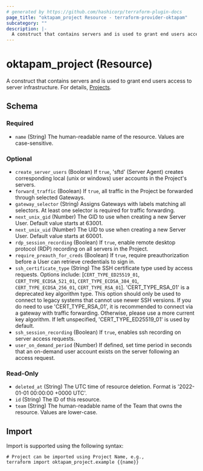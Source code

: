 ```yaml
---
# generated by https://github.com/hashicorp/terraform-plugin-docs
page_title: "oktapam_project Resource - terraform-provider-oktapam"
subcategory: ""
description: |-
  A construct that contains servers and is used to grant end users access to server infrastructure. For details, Projects https://help.okta.com/asa/en-us/Content/Topics/Adv_Server_Access/docs/setup/projects.htm.
---
```


# oktapam_project (Resource)

A construct that contains servers and is used to grant end users access to server infrastructure. For details, [Projects](https://help.okta.com/asa/en-us/Content/Topics/Adv_Server_Access/docs/setup/projects.htm).



<!-- schema generated by tfplugindocs -->
## Schema

### Required

- `name` (String) The human-readable name of the resource. Values are case-sensitive.

### Optional

- `create_server_users` (Boolean) If `true`, 'sftd' (Server Agent) creates corresponding local (unix or windows) user accounts in the Project's servers.
- `forward_traffic` (Boolean) If `true`, all traffic in the Project be forwarded through selected Gateways.
- `gateway_selector` (String) Assigns Gateways with labels matching all selectors. At least one selector is required for traffic forwarding.
- `next_unix_gid` (Number) The GID to use when creating a new Server User. Default value starts at 63001.
- `next_unix_uid` (Number) The UID to use when creating a new Server User. Default value starts at 60001.
- `rdp_session_recording` (Boolean) If `true`, enable remote desktop protocol (RDP) recording on all servers in the Project.
- `require_preauth_for_creds` (Boolean) If `true`, require preauthorization before a User can retrieve credentials to sign in.
- `ssh_certificate_type` (String) The SSH certificate type used by access requests. Options include: [`CERT_TYPE_ED25519_01`, `CERT_TYPE_ECDSA_521_01`, `CERT_TYPE_ECDSA_384_01`, `CERT_TYPE_ECDSA_256_01`, `CERT_TYPE_RSA_01`]. 'CERT_TYPE_RSA_01' is a deprecated key algorithm type. This option should only be used to connect to legacy systems that cannot use newer SSH versions. If you do need to use 'CERT_TYPE_RSA_01', it is recommended to connect via a gateway with traffic forwarding. Otherwise, please use a more current key algorithm. If left unspecified, 'CERT_TYPE_ED25519_01' is used by default.
- `ssh_session_recording` (Boolean) If `true`, enables ssh recording on server access requests.
- `user_on_demand_period` (Number) If defined, set time period in seconds that an on-demand user account exists on the server following an access request.

### Read-Only

- `deleted_at` (String) The UTC time of resource deletion. Format is '2022-01-01 00:00:00 +0000 UTC'.
- `id` (String) The ID of this resource.
- `team` (String) The human-readable name of the Team that owns the resource. Values are lower-case.

## Import

Import is supported using the following syntax:

```shell
# Project can be imported using Project Name, e.g.,
terraform import oktapam_project.example {{name}}
```
